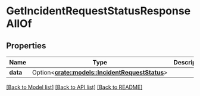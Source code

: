 # GetIncidentRequestStatusResponseAllOf

## Properties

Name | Type | Description | Notes
------------ | ------------- | ------------- | -------------
**data** | Option<[**crate::models::IncidentRequestStatus**](IncidentRequestStatus.md)> |  | [optional]

[[Back to Model list]](../README.md#documentation-for-models) [[Back to API list]](../README.md#documentation-for-api-endpoints) [[Back to README]](../README.md)



